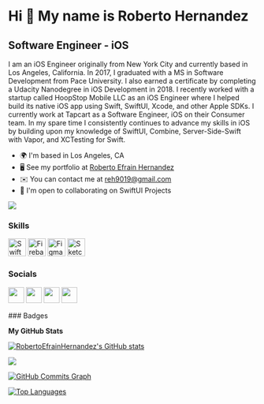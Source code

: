 Hi 👋 My name is Roberto Hernandez
==================================

Software Engineer - iOS
-----------------------

I am an iOS Engineer originally from New York City and currently based in Los Angeles, California. In 2017, I graduated with a MS in Software Development from Pace University. I also earned a certificate by completing a Udacity Nanodegree in iOS Development in 2018. I recently worked with a startup called HoopStop Mobile LLC as an iOS Engineer where I helped build its native iOS app using Swift, SwiftUI, Xcode, and other Apple SDKs. I currently work at Tapcart as a Software Engineer, iOS on their Consumer team. In my spare time I consistently continues to advance my skills in iOS by building upon my knowledge of SwiftUI, Combine, Server-Side-Swift with Vapor, and XCTesting for Swift.

* 🌍  I'm based in Los Angeles, CA
* 🖥️  See my portfolio at [Roberto Efrain Hernandez](http://www.robertoefrainhernandez.com/)
* ✉️  You can contact me at [reh9019@gmail.com](mailto:reh9019@gmail.com)
* 🤝  I'm open to collaborating on SwiftUI Projects

<a href="https://www.twitter.com/PreachOnBerto" target="_blank" rel="noreferrer"><img
src="https://img.shields.io/twitter/follow/PreachOnBerto?logo=twitter&style=for-the-badge&color=ef4444&labelColor=181824"
/></a>
### Skills

<p align="left">
<a href="https://developer.apple.com/swift/" target="_blank" rel="noreferrer"><img src="https://raw.githubusercontent.com/danielcranney/readme-generator/main/public/icons/skills/swift-colored.svg" width="36" height="36" alt="Swift" /></a>
<a href="https://firebase.google.com/" target="_blank" rel="noreferrer"><img src="https://raw.githubusercontent.com/danielcranney/readme-generator/main/public/icons/skills/firebase-colored.svg" width="36" height="36" alt="Firebase" /></a>
<a href="https://www.figma.com/" target="_blank" rel="noreferrer"><img src="https://raw.githubusercontent.com/danielcranney/readme-generator/main/public/icons/skills/figma-colored.svg" width="36" height="36" alt="Figma" /></a>
<a href="https://www.sketch.com/" target="_blank" rel="noreferrer"><img src="https://raw.githubusercontent.com/danielcranney/readme-generator/main/public/icons/skills/sketch-colored.svg" width="36" height="36" alt="Sketch" /></a>
</p>

### Socials

<p align="left"> <a href="https://www.github.com/RobertoEfrainHernandez" target="_blank" rel="noreferrer"><img src="https://raw.githubusercontent.com/danielcranney/readme-generator/main/public/icons/socials/github.svg" width="32" height="32" /></a> <a href="http://www.instagram.com/PreachOnBerto" target="_blank" rel="noreferrer"><img src="https://raw.githubusercontent.com/danielcranney/readme-generator/main/public/icons/socials/instagram.svg" width="32" height="32" /></a> <a href="https://www.linkedin.com/in/RobertoEfrainHernandez" target="_blank" rel="noreferrer"><img src="https://raw.githubusercontent.com/danielcranney/readme-generator/main/public/icons/socials/linkedin.svg" width="32" height="32" /></a> <a href="https://www.twitter.com/PreachOnBerto" target="_blank" rel="noreferrer"><img src="https://raw.githubusercontent.com/danielcranney/readme-generator/main/public/icons/socials/twitter.svg" width="32" height="32" /></a></p>
### Badges

<b>My GitHub Stats</b>

<a href="http://www.github.com/RobertoEfrainHernandez"><img src="https://github-readme-stats.vercel.app/api?username=RobertoEfrainHernandez&show_icons=true&hide=&count_private=true&title_color=ef4444&text_color=ffffff&icon_color=ef4444&bg_color=181824&hide_border=true&show_icons=true" alt="RobertoEfrainHernandez's GitHub stats" /></a>

<a href="http://www.github.com/RobertoEfrainHernandez"><img src="https://github-readme-streak-stats.herokuapp.com/?user=RobertoEfrainHernandez&stroke=ffffff&background=181824&ring=ef4444&fire=ef4444&currStreakNum=ffffff&currStreakLabel=ef4444&sideNums=ffffff&sideLabels=ffffff&dates=ffffff&hide_border=true" /></a>

<a href="http://www.github.com/RobertoEfrainHernandez"><img src="https://activity-graph.herokuapp.com/graph?username=RobertoEfrainHernandez&bg_color=181824&color=ffffff&line=ef4444&point=ffffff&area_color=181824&area=true&hide_border=true&custom_title=GitHub%20Commits%20Graph" alt="GitHub Commits Graph" /></a>

<a href="https://github.com/RobertoEfrainHernandez" align="left"><img src="https://github-readme-stats.vercel.app/api/top-langs/?username=RobertoEfrainHernandez&langs_count=10&title_color=ef4444&text_color=ffffff&icon_color=ef4444&bg_color=181824&hide_border=true&locale=en&custom_title=Top%20%Languages" alt="Top Languages" /></a>
